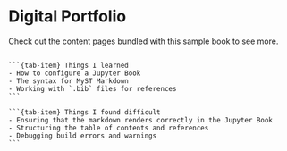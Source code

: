 # Digital Portfolio


Check out the content pages bundled with this sample book to see more.

```{tableofcontents}
```

````{tab-set}
```{tab-item} Things I learned
- How to configure a Jupyter Book
- The syntax for MyST Markdown
- Working with `.bib` files for references
```

```{tab-item} Things I found difficult
- Ensuring that the markdown renders correctly in the Jupyter Book
- Structuring the table of contents and references
- Debugging build errors and warnings
```
````
